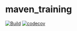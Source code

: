 # maven_training

[![Build](https://github.com/tomdgImpact/maven_training/actions/workflows/build.yml/badge.svg)](https://github.com/tomdgImpact/maven_training/actions/workflows/build.yml)
[![codecov](https://codecov.io/gh/tomdgImpact/maven_training/branch/main/graph/badge.svg?token=OZLOIK5E3P)](https://codecov.io/gh/tomdgImpact/maven_training)
